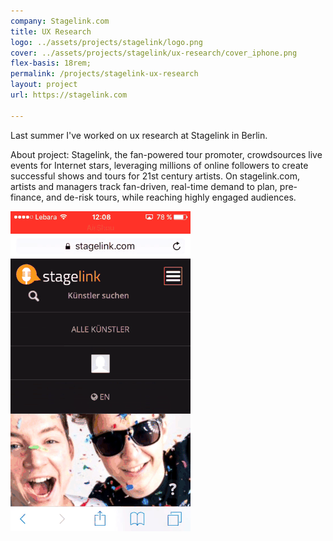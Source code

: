 ```yaml
---
company: Stagelink.com
title: UX Research
logo: ../assets/projects/stagelink/logo.png
cover: ../assets/projects/stagelink/ux-research/cover_iphone.png
flex-basis: 18rem;
permalink: /projects/stagelink-ux-research
layout: project
url: https://stagelink.com

---
```



Last summer I've worked on ux research at Stagelink in Berlin.


About project: Stagelink, the fan-powered tour promoter, crowdsources live events for Internet stars, leveraging millions of online followers to create successful shows and tours for 21st century artists. On stagelink.com, artists and managers track fan-driven, real-time demand to plan, pre-finance, and de-risk tours, while reaching highly engaged audiences.



<div class="iphone-mockup">
	<img src="../assets/projects/stagelink/ux-research/resized-min.gif" />
</div>
